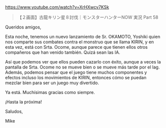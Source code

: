 https://www.youtube.com/watch?v=XrHXwcv7KSk

> 【２画面】古龍キリン星８討伐｜モンスターハンターNOW 実況 Part 58 
 
Queridos amigos,

Esta noche, tenemos un nuevo lanzamiento de Sr. OKAMOTO, Yoshiki quien nos comparte sus combates contra el monstruo que se llama KIRIN, y en esta vez, está con Srta. Ocome, aunque parece que tienen ellos otros compañeros que han venido también. Quizá sean las IA. 

Así que podemos ver que ellos pueden cazarlo con éxito, aunque a veces la pantalla de Srta. Ocome no se mueve bien o se mueve más tarde por el lag. Además, podemos pensar que el juego tiene muchos componentes y efectos incluso los movimientos de KIRIN, entonces cómo se puedan mezclar bien para ser un juego muy divertido. 

Ya está. Muchísimas gracias como siempre. 

¡Hasta la próxima!

Saludos,

Mike
